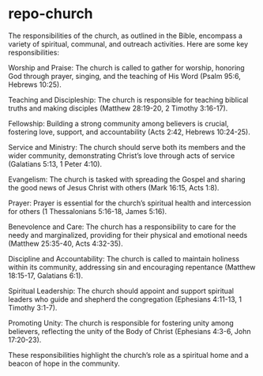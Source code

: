 # repo-church
The responsibilities of the church, as outlined in the Bible, encompass a variety of spiritual, communal, and outreach activities. Here are some key responsibilities:

Worship and Praise: The church is called to gather for worship, honoring God through prayer, singing, and the teaching of His Word (Psalm 95:6, Hebrews 10:25).

Teaching and Discipleship: The church is responsible for teaching biblical truths and making disciples (Matthew 28:19-20, 2 Timothy 3:16-17).

Fellowship: Building a strong community among believers is crucial, fostering love, support, and accountability (Acts 2:42, Hebrews 10:24-25).

Service and Ministry: The church should serve both its members and the wider community, demonstrating Christ’s love through acts of service (Galatians 5:13, 1 Peter 4:10).

Evangelism: The church is tasked with spreading the Gospel and sharing the good news of Jesus Christ with others (Mark 16:15, Acts 1:8).

Prayer: Prayer is essential for the church’s spiritual health and intercession for others (1 Thessalonians 5:16-18, James 5:16).

Benevolence and Care: The church has a responsibility to care for the needy and marginalized, providing for their physical and emotional needs (Matthew 25:35-40, Acts 4:32-35).

Discipline and Accountability: The church is called to maintain holiness within its community, addressing sin and encouraging repentance (Matthew 18:15-17, Galatians 6:1).

Spiritual Leadership: The church should appoint and support spiritual leaders who guide and shepherd the congregation (Ephesians 4:11-13, 1 Timothy 3:1-7).

Promoting Unity: The church is responsible for fostering unity among believers, reflecting the unity of the Body of Christ (Ephesians 4:3-6, John 17:20-23).

These responsibilities highlight the church’s role as a spiritual home and a beacon of hope in the community.



